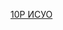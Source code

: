 [10P ИСУО](https://docs.google.com/spreadsheets/d/1opMMTXMh8W2qDfGHPpqFysMP2zafon-5I_p3UpfaJIs/edit?usp=sharing)

